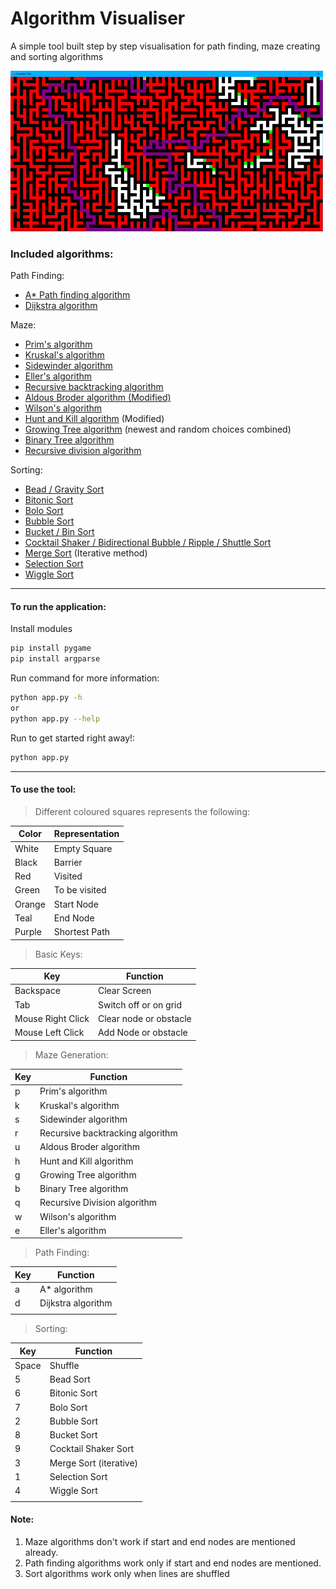 # Algorithm Visualiser

A simple tool built step by step visualisation for path finding, maze creating and sorting algorithms 

![Example](Fonts/Example.png "Example")

### Included algorithms:

Path Finding:
* [A* Path finding algorithm](Algorithms/astar.py)
* [Dijkstra algorithm](Algorithms/dijkstra.py)

Maze:
* [Prim's algorithm](Algorithms/prims.py)
* [Kruskal's algorithm](Algorithms/kruskal.py)
* [Sidewinder algorithm](Algorithms/sidewinder.py)
* [Eller's algorithm](Algorithms/ellers.py)
* [Recursive backtracking algorithm](Algorithms/recursive_backtracking.py)
* [Aldous Broder algorithm (Modified)](Algorithms/aldous_broder.py)
* [Wilson's algorithm](Algorithms/wilson.py)
* [Hunt and Kill algorithm](Algorithms/hunt_and_kill.py) (Modified)
* [Growing Tree algorithm](Algorithms/growing_tree.py) (newest and random choices combined)
* [Binary Tree algorithm](Algorithms/binary_tree.py)
* [Recursive division algorithm](Algorithms/recursive_division.py)

Sorting:
* [Bead / Gravity Sort](Sorts/bead.py)
* [Bitonic Sort](Sorts/bitonic.py)
* [Bolo Sort](Sorts/Bolo.py)
* [Bubble Sort](Sorts/bubble.py)
* [Bucket / Bin Sort](Sorts/bucket.py)
* [Cocktail Shaker / Bidirectional Bubble / Ripple / Shuttle Sort](Sorts/bucket.py)
* [Merge Sort](Sorts/iterativemerge.py) (Iterative method)
* [Selection Sort](Sorts/selection.py)
* [Wiggle Sort](Sorts/bubble.py)

---
#### To run the application:

Install modules
```bash
pip install pygame
pip install argparse
```

Run command for more information:
```bash
python app.py -h
or
python app.py --help
```

Run to get started right away!:
```bash
python app.py
```

---
#### To use the tool:
> Different coloured squares represents the following:

|  Color 	|   Representation	|  
|---	|---	|
|   White	|  Empty Square 	|
|   Black	| Barrier  	|
|   Red	|   Visited	|
|   Green	|  To be visited 	|
|   Orange	|   Start Node	|
|   Teal	|   End Node	|
|   Purple	|   Shortest Path	|

> Basic Keys:

|   Key	|   Function	|
|---	|---	|
| Backspace  	|  Clear Screen 	|
|   Tab	|  Switch off or on grid 	|
|   Mouse Right Click	|   Clear node or obstacle	|
|   Mouse Left Click	|   Add Node or obstacle	|

> Maze Generation:

|   Key	|   Function	|
|---	|---	|
| p  	|   Prim's algorithm	|
|  k 	|   Kruskal's algorithm	|
|   s	|   Sidewinder algorithm	|
|  r 	|   Recursive backtracking algorithm	|
|  u 	|   Aldous Broder algorithm	|
|  h 	|   Hunt and Kill algorithm	|
|   g	|   Growing Tree algorithm	|
|   b	|   Binary Tree algorithm	|
|   q	|   Recursive Division algorithm	|
|  w 	|  	 Wilson's algorithm|
|  e 	|  	 Eller's algorithm|

> Path Finding:

|   Key	|   Function	|
|---	|---	|
| a  	|   A* algorithm	|
| d  	|   Dijkstra algorithm	|
|   	|  	|

> Sorting:

|   Key	|   Function	|
|---	|---	|
|   Space	| Shuffle 	|
|  5 	|  Bead Sort	|
|  6 	|  Bitonic Sort	|
|  7 	|  Bolo Sort	|
| 2  	|   Bubble Sort	|
| 8  	|   Bucket Sort	|
| 9  	|   Cocktail Shaker Sort	|
| 3  	|  Merge Sort (iterative)	|
|  1 	|  Selection Sort	|
|   4	|  	Wiggle Sort|
|   	|  	|

#### Note:
1) Maze algorithms don't work if start and end nodes are mentioned already.
2) Path finding algorithms work only if start and end nodes are mentioned.
3) Sort algorithms work only when lines are shuffled 